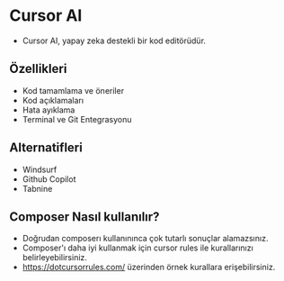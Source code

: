 
# Cursor AI

- Cursor AI, yapay zeka destekli bir kod editörüdür.

## Özellikleri

- Kod tamamlama ve öneriler
- Kod açıklamaları
- Hata ayıklama
- Terminal ve Git Entegrasyonu

## Alternatifleri

- Windsurf
- Github Copilot
- Tabnine

## Composer Nasıl kullanılır?

- Doğrudan composerı kullanınınca çok tutarlı sonuçlar alamazsınız.
- Composer'ı daha iyi kullanmak için cursor rules ile kurallarınızı belirleyebilirsiniz.
- https://dotcursorrules.com/ üzerinden örnek kurallara erişebilirsiniz. 